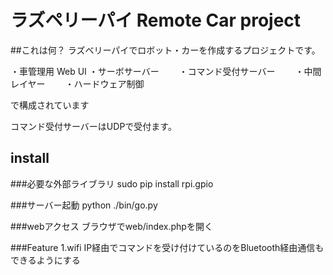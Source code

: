 # ラズペリーパイ Remote Car project

##これは何？
ラズベリーパイでロボット・カーを作成するプロジェクトです。

・車管理用 Web UI
・サーボサーバー
　　・コマンド受付サーバー
　　・中間レイヤー
　　・ハードウェア制御

で構成されています

コマンド受付サーバーはUDPで受付ます。


## install 

###必要な外部ライブラリ
sudo pip install rpi.gpio

###サーバー起動
python ./bin/go.py

###webアクセス
ブラウザでweb/index.phpを開く




###Feature
1.wifi IP経由でコマンドを受け付けているのをBluetooth経由通信もできるようにする



